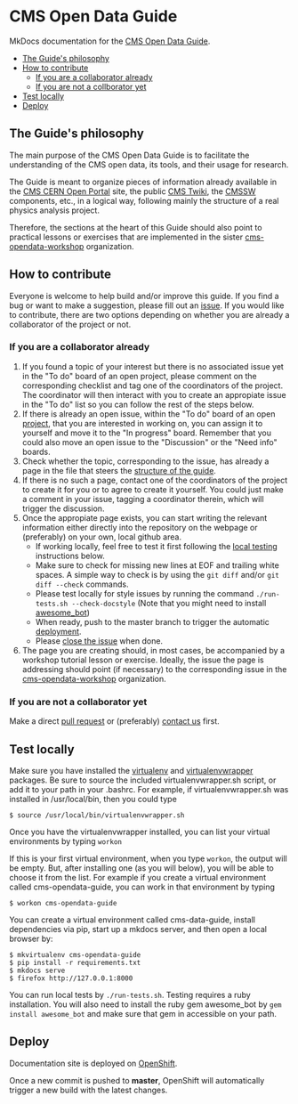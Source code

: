 # CMS Open Data Guide

MkDocs documentation for the [CMS Open Data Guide](https://cms-opendata-guide.web.cern.ch).

   * [The Guide's philosophy](#the-guides-philosophy)
   * [How to contribute](#how-to-contribute)
      * [If you are a collaborator already](#if-you-are-a-collaborator-already)
      * [If you are not a collborator yet](#if-you-are-not-a-collborator-yet)
   * [Test locally](#test-locally)
   * [Deploy](#deploy)




## The Guide's philosophy
The main purpose of the CMS Open Data Guide is to facilitate the understanding of the CMS open data, its tools, and their usage for research. 

The Guide is meant to organize pieces of information already available in the [CMS CERN Open Portal](http://opendata.cern.ch/search?experiment=CMS) site, the public [CMS Twiki](https://twiki.cern.ch/twiki/bin/view/CMSPublic/WebHome), the [CMSSW](http://cms-sw.github.io/) components, etc., in a logical way, following mainly the structure of a real physics analysis project.

Therefore, the sections at the heart of this Guide should also point to practical lessons or exercises that are implemented in the sister [cms-opendata-workshop](https://github.com/cms-opendata-workshop) organization.

## How to contribute

Everyone is welcome to help build and/or improve this guide. If you find a bug or want to make a suggestion, please fill out an [issue](https://github.com/cernopendata/cms-opendata-guide/issues). If you would like to contribute, there are two options depending on whether you are already a collaborator of the project or not.

### If you are a collaborator already
1. If you found a topic of your interest but there is no associated issue yet in the "To do" board of an open project, please comment on the corresponding checklist and tag one of the coordinators of the project.  The coordinator will then interact with you to create an appropiate issue in the "To do" list so you can follow the rest of the steps below.
1. If there is already an open issue, within the "To do" board of an open [project](https://github.com/cernopendata/cms-opendata-guide/projects), that you are interested in working on, you can assign it to yourself and move it to the "In progress" board. Remember that you could also move an open issue to the "Discussion" or the "Need info" boards.
1. Check whether the topic, corresponding to the issue, 
    has already a page in the file that steers the [structure of the guide](https://github.com/cernopendata/cms-opendata-guide/blob/master/mkdocs.yml).   
1. If there is no such a page, contact one of the coordinators of the project to create it for you or to agree to create it yourself.  You could just make a comment in your issue, tagging a coordinator therein, which will trigger the discussion.
1. Once the appropiate page exists, you can start writing the relevant information either directly into the repository on the webpage or (preferably) on your own, local github area.  
   * If working locally, feel free to test it first following the [local testing](#test-locally) instructions below.
   * Make sure to check for missing new lines at EOF and trailing white spaces.  A simple way to check is by using the `git diff` and/or `git diff --check` commands.
   * Please test locally for style issues by running the command `./run-tests.sh --check-docstyle` (Note that you might need to install [awesome_bot](https://github.com/cernopendata/cms-opendata-guide/blob/eedc8d880729c3ef69ea75c1ea38efa6216a1537/.github/workflows/ci.yml#L41))
   * When ready, push to the master branch to trigger the automatic [deployment](#deploy).
   * Please [close the issue](https://help.github.com/en/enterprise/2.16/user/github/managing-your-work-on-github/closing-issues-using-keywords#closing-multiple-issues) when done.
1. The page you are creating should, in most cases, be accompanied by a workshop tutorial lesson or exercise.  Ideally, the issue the page is addressing should point (if necessary) to the corresponding issue in the [cms-opendata-workshop](https://github.com/cms-opendata-workshop) organization.


### If you are not a collaborator yet

Make a direct [pull request](https://help.github.com/en/github/collaborating-with-issues-and-pull-requests/about-pull-requests) or (preferably) [contact us][email] first.


## Test locally

Make sure you have installed the [virtualenv](https://virtualenv.pypa.io/en/latest/installation.html) and [virtualenvwrapper](https://virtualenvwrapper.readthedocs.io/en/latest/install.html) packages. Be sure to source the included virtualenvwrapper.sh script, or add it to your path in your .bashrc. For example, if virtualenvwrapper.sh was installed in /usr/local/bin, then you could type 

```console
$ source /usr/local/bin/virtualenvwrapper.sh
```

Once you have the virtualenvwrapper installed, you can list your virtual environments by typing ```workon```

If this is your first virtual environment, when you type ```workon```, the output will be empty. But, after installing one (as you will below), you will be able to choose it from the list. For example if you create a virtual environment called cms-opendata-guide, you can work in that environment by typing 

``` console
$ workon cms-opendata-guide
```

You can create a virtual environment called cms-data-guide, install dependencies via pip, start up a mkdocs server, and then open a local browser by:

```console
$ mkvirtualenv cms-opendata-guide
$ pip install -r requirements.txt
$ mkdocs serve
$ firefox http://127.0.0.1:8000
```

You can run local tests by `./run-tests.sh`. Testing requires a ruby installation. You will also need to install the ruby gem awesome_bot by `gem install awesome_bot` and make sure that gem in accessible on your path.
## Deploy

Documentation site is deployed on [OpenShift](https://openshift.cern.ch/).

Once a new commit is pushed to **master**, OpenShift will automatically trigger a new build with the latest changes.



[email]: mailto:cms-dpoa-coordinators@cern.ch
